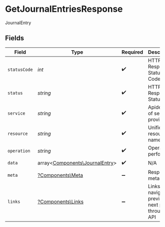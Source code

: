 # GetJournalEntriesResponse

JournalEntry


## Fields

| Field                                                                     | Type                                                                      | Required                                                                  | Description                                                               | Example                                                                   |
| ------------------------------------------------------------------------- | ------------------------------------------------------------------------- | ------------------------------------------------------------------------- | ------------------------------------------------------------------------- | ------------------------------------------------------------------------- |
| `statusCode`                                                              | *int*                                                                     | :heavy_check_mark:                                                        | HTTP Response Status Code                                                 | 200                                                                       |
| `status`                                                                  | *string*                                                                  | :heavy_check_mark:                                                        | HTTP Response Status                                                      | OK                                                                        |
| `service`                                                                 | *string*                                                                  | :heavy_check_mark:                                                        | Apideck ID of service provider                                            | quickbooks                                                                |
| `resource`                                                                | *string*                                                                  | :heavy_check_mark:                                                        | Unified API resource name                                                 | journal-entries                                                           |
| `operation`                                                               | *string*                                                                  | :heavy_check_mark:                                                        | Operation performed                                                       | all                                                                       |
| `data`                                                                    | array<[Components\JournalEntry](../../Models/Components/JournalEntry.md)> | :heavy_check_mark:                                                        | N/A                                                                       |                                                                           |
| `meta`                                                                    | [?Components\Meta](../../Models/Components/Meta.md)                       | :heavy_minus_sign:                                                        | Response metadata                                                         |                                                                           |
| `links`                                                                   | [?Components\Links](../../Models/Components/Links.md)                     | :heavy_minus_sign:                                                        | Links to navigate to previous or next pages through the API               |                                                                           |